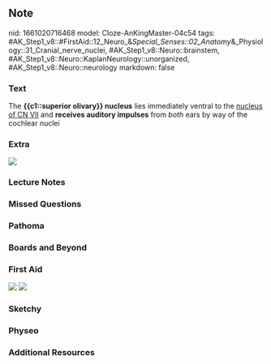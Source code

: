 ## Note
nid: 1661020716468
model: Cloze-AnKingMaster-04c54
tags: #AK_Step1_v8::#FirstAid::12_Neuro_&_Special_Senses::02_Anatomy_&_Physiology::31_Cranial_nerve_nuclei, #AK_Step1_v8::Neuro::brainstem, #AK_Step1_v8::Neuro::KaplanNeurology::unorganized, #AK_Step1_v8::Neuro::neurology
markdown: false

### Text
<div>
  The <b>{{c1::superior olivary}} nucleus</b> lies immediately
  ventral to the <u>nucleus of CN VII</u> and <b>receives auditory
  impulses</b> from <i>both</i> ears by way of the cochlear nuclei
</div>

### Extra
<img src="paste-26869315404180.jpg">

### Lecture Notes


### Missed Questions


### Pathoma


### Boards and Beyond


### First Aid
<img src="tmp4QQYpq.png"> <img src="tmp7FZJjK.png">

### Sketchy


### Physeo


### Additional Resources

